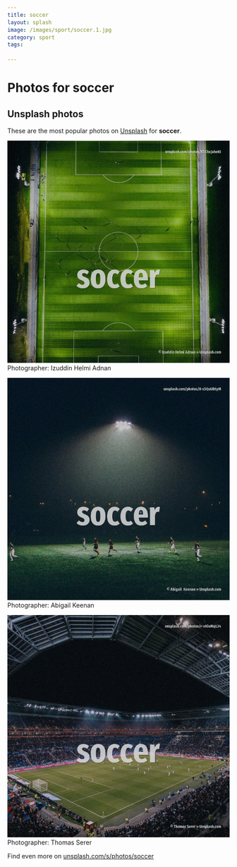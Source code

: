```yaml
---
title: soccer
layout: splash
image: /images/sport/soccer.1.jpg
category: sport
tags:

---
```

# Photos for soccer
 
## Unsplash photos
These are the most popular photos on [Unsplash](https://unsplash.com) for **soccer**.
 
![soccer](/images/sport/soccer.1.jpg)
Photographer:  Izuddin Helmi Adnan
 
![soccer](/images/sport/soccer.2.jpg)
Photographer:  Abigail  Keenan
 
![soccer](/images/sport/soccer.3.jpg)
Photographer:  Thomas Serer
 
Find even more on [unsplash.com/s/photos/soccer](https://unsplash.com/s/photos/soccer)
 
